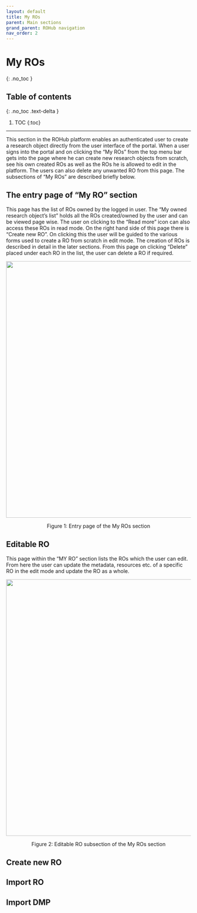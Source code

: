 ```yaml
---
layout: default
title: My ROs
parent: Main sections
grand_parent: ROHub navigation
nav_order: 2
---
```

# My ROs
{: .no_toc }
## Table of contents
{: .no_toc .text-delta }

1. TOC
{:toc}

---

This section in the ROHub platform enables an authenticated user to create a research object directly from the user interface of the portal. When a user signs into the portal and on clicking the “My ROs” from the top menu bar gets into the page where he can create new research objects from scratch, see his own created ROs as well as the ROs he is allowed to edit in the platform. The users can also delete any unwanted RO from this page. The subsections of “My ROs” are described briefly below.

## The entry page of “My RO” section
This page has the list of ROs owned by the logged in user. The “My owned research object’s list” holds all the ROs created/owned by the user and can be viewed page wise. The user on clicking to the “Read more” icon can also access these ROs in read mode. On the right hand side of this page there is “Create new RO”. On clicking this the user will be guided to the various forms used to create a RO from scratch in edit mode. The creation of ROs is described in detail in the later sections. From this page on clicking “Delete” placed under each RO in the list, the user can delete a RO if required.

<p align="center"> <img src="https://box.psnc.pl/f/a49fa4c74c/?raw=1" width="700"> </p>
<div align="center"> Figure 1: Entry page of the My ROs section </div>

## Editable RO
This page within the “MY RO” section lists the ROs which the user can edit. From here the user can update the metadata, resources etc. of a specific RO in the edit mode and update the RO as a whole.


<p align="center"> <img src="https://box.psnc.pl/f/67cb6a8444/?raw=1" width="700"> </p>
<div align="center"> Figure 2: Editable RO subsection of the My ROs section </div>


## Create new RO

## Import RO

## Import DMP